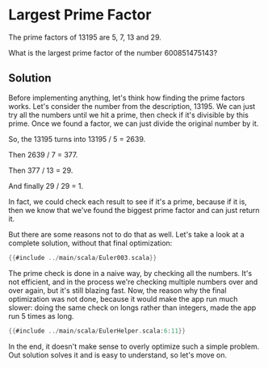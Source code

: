 # Largest Prime Factor

The prime factors of 13195 are 5, 7, 13 and 29.

What is the largest prime factor of the number 600851475143?

## Solution

Before implementing anything, let's think how finding the prime factors works.
Let's consider the number from the description, 13195. We can just try all the numbers until we hit a prime, then
check if it's divisible by this prime. Once we found a factor, we can just divide the original number by it.

So, the 13195 turns into 13195 / 5 = 2639.

Then 2639 / 7 = 377.

Then 377 / 13 = 29.

And finally 29 / 29 = 1.

In fact, we could check each result to see if it's a prime, because if it is, then we know that we've found
the biggest prime factor and can just return it.

But there are some reasons not to do that as well. Let's take a look at a complete solution, without that final
optimization:

```scala
{{#include ../main/scala/Euler003.scala}}
```

The prime check is done in a naive way, by checking all the numbers. It's not efficient, and in the process we're
checking multiple numbers over and over again, but it's still blazing fast.
Now, the reason why the final optimization was not done, because it would make the app run much slower: doing the same
check on longs rather than integers, made the app run 5 times as long.

```scala
{{#include ../main/scala/EulerHelper.scala:6:11}}
```

In the end, it doesn't make sense to overly optimize such a simple problem.
Out solution solves it and is easy to understand, so let's move on.
